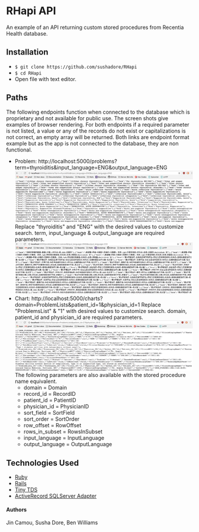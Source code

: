 # RHapi API

An example of an API returning custom stored procedures from Recentia Health database.

## Installation
* `$ git clone https://github.com/sushadore/RHapi`
* `$ cd RHapi`
* Open file with text editor.

## Paths
The following endpoints function when connected to the database which is proprietary and not available for public use. The screen shots give examples of browser rendering. For both endpoints if a required parameter is not listed, a value or any of the records do not exist or capitalizations is not correct, an empty array will be returned. Both links are endpoint format example but as the app is not connected to the database, they are non functional.
* Problem: http://localhost:5000/problems?term=thyroiditis&input_language=ENG&output_language=ENG
![marshmallow](public/images/problem_ENG.png)
Replace "thyroiditis" and "ENG" with the desired values to customize search. term, input_language & output_language are required parameters.
![marshmallow](public/images/problem_CHI.png)
* Chart:
http://localhost:5000/charts?domain=ProblemLists&patient_id=1&physician_id=1
Replace "ProblemsList" & "1" with desired values to customize search. domain, patient_id and physician_id are required parameters.
![marshmallow](public/images/chart.png)
The following parameters are also available with the stored procedure name equivalent.
  * domain = Domain
  * record_id = RecordID
  * patient_id = PatientID
  * physician_id = PhysicianID
  * sort_field = SortField
  * sort_order = SortOrder
  * row_offset = RowOffset
  * rows_in_subset = RowsInSubset
  * input_language = InputLanguage
  * output_language = OutputLanguage

## Technologies Used
* [Ruby](https://www.ruby-lang.org/en/downloads/)
* [Rails](http://rubyonrails.org/)
* [Tiny TDS](https://github.com/rails-sqlhserver/tiny_tds)
* [ActiveRecord SQLServer Adapter](https://github.com/rails-sqlserver/activerecord-sqlserver-adapter)

#### Authors
Jin Camou, Susha Dore, Ben Williams
